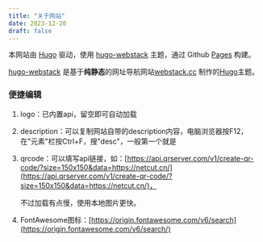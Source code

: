 ```yaml
---
title: "关于网站"
date: 2023-12-20
draft: false
---
```




本网站由 [Hugo](https://github.com/gohugoio/hugo) 驱动，使用 [hugo-webstack](https://github.com/oulh/hugo-webstack) 主题，通过 Github [Pages](https://pages.github.com/) 构建。

[hugo-webstack](https://github.com/oulh/hugo-webstack) 是基于**纯静态**的网址导航网站[webstack.cc](https://github.com/WebStackPage/WebStackPage.github.io) 制作的[Hugo](https://gohugo.io/)主题。

### 便捷编辑

1. logo：已内置api，留空即可自动加载

2. description：可以复制网站自带的description内容，电脑浏览器按F12，在"元素"栏按Ctrl+F，搜"desc"，一般第一个就是

3. qrcode：可以填写api链接，如：[https://api.qrserver.com/v1/create-qr-code/?size=150x150&data=https://netcut.cn/](https://api.qrserver.com/v1/create-qr-code/?size=150x150&data=https://netcut.cn/)，

    不过加载有点慢，使用本地图片更快。

4. FontAwesome图标：[https://origin.fontawesome.com/v6/search](https://origin.fontawesome.com/v6/search/)
